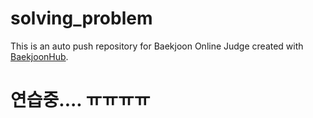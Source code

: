# solving_problem
This is an auto push repository for Baekjoon Online Judge created with [BaekjoonHub](https://github.com/BaekjoonHub/BaekjoonHub).


# 연습중.... ㅠㅠㅠㅠ
